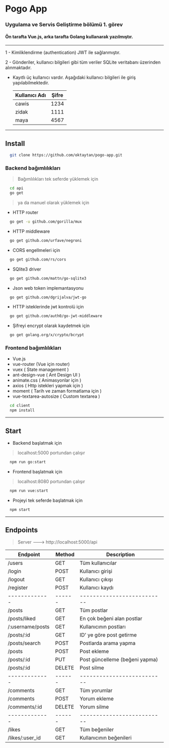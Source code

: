 # Pogo App

### Uygulama ve Servis Geliştirme bölümü 1. görev

#### Ön tarafta Vue.js, arka tarafta Golang kullanarak yazılmıştır.

---

1 - Kimliklendirme (authentication) JWT ile sağlanmıştır.

2 - Gönderiler, kullanıcı bilgileri gibi tüm veriler SQLite veritabanı üzerinden alınmaktadır.

- Kayıtlı üç kullanıcı vardır. Aşağıdaki kullanıcı bilgileri ile giriş yapılabilmektedir.

  | Kullanıcı Adı | Şifre |
  | ------------- | ----- |
  | cawis         | 1234  |
  | zidak         | 1111  |
  | maya          | 4567  |

---

## Install

```bash
  git clone https://github.com/oktaytan/pogo-app.git
```

### Backend bağımlılıkları

> Bağımlılıkları tek seferde yüklemek için

```bash
  cd api
  go get
```

> ya da manuel olarak yüklemek için

- HTTP router

```bash
  go get -u github.com/gorilla/mux
```

- HTTP middleware

```bash
  go get github.com/urfave/negroni
```

- CORS engellmeleri için

```bash
  go get github.com/rs/cors
```

- SQlite3 driver

```bash
  go get github.com/mattn/go-sqlite3
```

- Json web token implemantasyonu

```bash
  go get github.com/dgrijalva/jwt-go
```

- HTTP isteklerinde jwt kontrolü için

```bash
  go get github.com/auth0/go-jwt-middleware
```

- Şifreyi encrypt olarak kaydetmek için

```bash
  go get golang.org/x/crypto/bcrypt
```

### Frontend bağımlılıkları

- Vue.js
- vue-router (Vue için router)
- vuex ( State management )
- ant-design-vue ( Ant Design UI )
- animate.css ( Animasyonlar için )
- axios ( Http istekleri yapmak için )
- moment ( Tarih ve zaman formatlama için )
- vue-textarea-autosize ( Custom textarea )

```bash
  cd client
  npm install
```

---

## Start

- Backend başlatmak için

> localhost:5000 portundan çalışır

```bash
  npm run go:start
```

- Frontend başlatmak için

> localhost:8080 portundan çalışır

```bash
  npm run vue:start
```

- Projeyi tek seferde başlatmak için

```bash
  npm start
```

---

## Endpoints

> Server ---> http://localhost:5000/api

| Endpoint         | Method | Description                    |
| ---------------- | ------ | ------------------------------ |
| /users           | GET    | Tüm kullanıcılar               |
| /login           | POST   | Kullanıcı girişi               |
| /logout          | GET    | Kullanıcı çıkışı               |
| /register        | POST   | Kullanıcı kaydı                |
| -------------    | ------ | --------------------------     |
| /posts           | GET    | Tüm postlar                    |
| /posts/liked     | GET    | En çok beğeni alan postlar     |
| /:username/posts | GET    | Kullanıcının postları          |
| /posts/:id       | GET    | ID' ye göre post getirme       |
| /posts/search    | POST   | Postlarda arama yapma          |
| /posts           | POST   | Post ekleme                    |
| /posts/:id       | PUT    | Post güncelleme (beğeni yapma) |
| /posts/:id       | DELETE | Post silme                     |
| -------------    | ------ | --------------------------     |
| /comments        | GET    | Tüm yorumlar                   |
| /comments        | POST   | Yorum ekleme                   |
| /comments/:id    | DELETE | Yorum silme                    |
| -------------    | ------ | --------------------------     |
| /likes           | GET    | Tüm beğeniler                  |
| /likes/:user_id  | GET    | Kullanıcının beğenileri        |
